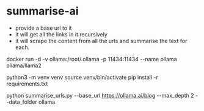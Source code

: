# summarise-ai

- provide a base url to it
- it will get all the links in it recursively
- it will scrape the content from all the urls and summarise the text for each.


docker run -d -v ollama:/root/.ollama -p 11434:11434 --name ollama ollama/llama2

python3 -m venv venv
source venv/bin/activate
pip install -r requirements.txt

python summarise_urls.py --base_url https://ollama.ai/blog --max_depth 2 --data_folder ollama
